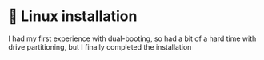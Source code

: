 # 🐧 Linux installation
I had my first experience with dual-booting, so had a bit of a hard time with drive partitioning, but I finally completed the installation
